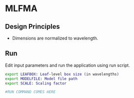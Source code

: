 # MLFMA

## Design Principles 

- Dimensions are normalized to wavelength.

## Run 

Edit input parameters and run the application using run script.

```bash
export LEAFBOX: Leaf-level box size (in wavelengths)
export MODELFILE: Model file path
export SCALE: Scaling factor

#RUN COMMAND COMES HERE
```
